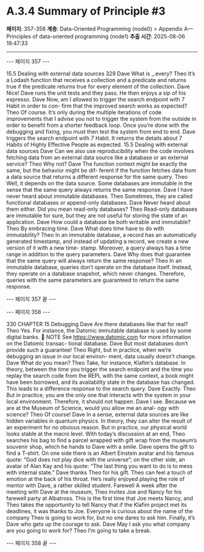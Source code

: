 # A.3.4 Summary of Principle #3

**페이지**: 357-358
**계층**: Data-Oriented Programming (node0) > Appendix A—Principles of data-oriented programming (node1)
**추출 시간**: 2025-08-06 19:47:33

---


--- 페이지 357 ---

15.5 Dealing with external data sources 329
Dave What is _.every?
Theo It’s a Lodash function that receives a collection and a predicate and returns
true if the predicate returns true for every element of the collection.
Dave Nice!
Dave runs the unit tests and they pass. He then enjoys a sip of his espresso.
Dave Now, am I allowed to trigger the search endpoint with 7 Habit in order to con-
firm that the improved search works as expected?
Theo Of course. It’s only during the multiple iterations of code improvements that I
advise you not to trigger the system from the outside in order to benefit from a
shorter feedback loop. Once you’re done with the debugging and fixing, you
must then test the system from end to end.
Dave triggers the search endpoint with 7 Habit. It returns the details about 7 Habits of
Highly Effective People as expected.
15.5 Dealing with external data sources
Dave Can we also use reproducibility when the code involves fetching data from an
external data source like a database or an external service?
Theo Why not?
Dave The function context might be exactly the same, but the behavior might be dif-
ferent if the function fetches data from a data source that returns a different
response for the same query.
Theo Well, it depends on the data source. Some databases are immutable in the
sense that the same query always returns the same response.
Dave I have never heard about immutable databases.
Theo Sometimes, they are called functional databases or append-only databases.
Dave Never heard about them either. Did you mean read-only databases?
Theo Read-only databases are immutable for sure, but they are not useful for storing
the state of an application.
Dave How could a database be both writable and immutable?
Theo By embracing time.
Dave What does time have to do with immutability?
Theo In an immutable database, a record has an automatically generated timestamp,
and instead of updating a record, we create a new version of it with a new time-
stamp. Moreover, a query always has a time range in addition to the query
parameters.
Dave Why does that guarantee that the same query will always return the same
response?
Theo In an immutable database, queries don’t operate on the database itself. Instead,
they operate on a database snapshot, which never changes. Therefore, queries
with the same parameters are guaranteed to return the same response.

--- 페이지 357 끝 ---


--- 페이지 358 ---

330 CHAPTER 15 Debugging
Dave Are there databases like that for real?
Theo Yes. For instance, the Datomic immutable database is used by some digital
banks.
 NOTE See https://www.datomic.com for more information on the Datomic transac-
tional database.
Dave But most databases don’t provide such a guarantee!
Theo Right, but in practice, when we’re debugging an issue in our local environ-
ment, data usually doesn’t change.
Dave What do you mean?
Theo Take, for instance, Klafim’s database. In theory, between the time you trigger
the search endpoint and the time you replay the search code from the REPL
with the same context, a book might have been borrowed, and its availability
state in the database has changed. This leads to a difference response to the
search query.
Dave Exactly.
Theo But in practice, you are the only one that interacts with the system in your local
environment. Therefore, it should not happen.
Dave I see. Because we are at the Museum of Science, would you allow me an anal-
ogy with science?
Theo Of course!
Dave In a sense, external data sources are like hidden variables in quantum physics.
In theory, they can alter the result of an experiment for no obvious reason. But
in practice, our physical world looks stable at the macro level.
With today’s discussion at an end, Theo searches his bag to find a parcel wrapped with gift
wrap from the museum’s souvenir shop, which he hands to Dave with a smile. Dave opens
the gift to find a T-shirt. On one side there is an Albert Einstein avatar and his famous
quote: “God does not play dice with the universe”; on the other side, an avatar of Alan Kay
and his quote: “The last thing you want to do is to mess with internal state.”
Dave thanks Theo for his gift. Theo can feel a touch of emotion at the back of his
throat. He’s really enjoyed playing the role of mentor with Dave, a rather skilled student.
Farewell
A week after the meeting with Dave at the museum, Theo invites Joe and Nancy for his
farewell party at Albatross. This is the first time that Joe meets Nancy, and Theo takes the
opportunity to tell Nancy that if the Klafim project met its deadlines, it was thanks to Joe.
Everyone is curious about the name of the company Theo is going to work for, but no one
dares to ask him. Finally, it’s Dave who gets up the courage to ask.
Dave May I ask you what company are you going to work for?
Theo I’m going to take a break.

--- 페이지 358 끝 ---
